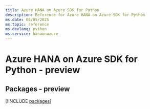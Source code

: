 ```yaml
---
title: Azure HANA on Azure SDK for Python
description: Reference for Azure HANA on Azure SDK for Python
ms.date: 08/05/2025
ms.topic: reference
ms.devlang: python
ms.service: hanaonazure
---
```

# Azure HANA on Azure SDK for Python - preview
## Packages - preview
[!INCLUDE [packages](hana-on-azure-index.md)]